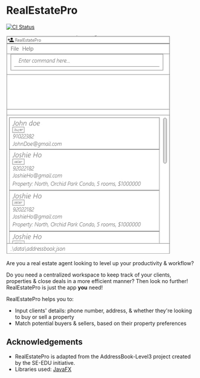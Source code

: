 # RealEstatePro

[![CI Status](https://github.com/se-edu/addressbook-level3/workflows/Java%20CI/badge.svg)](https://github.com/AY2122S2-CS2103-W16-4/tp/actions)

![Ui](docs/images/Ui.png)

Are you a real estate agent looking to level up your productivity & workflow?

Do you need a centralized workspace to keep track of your clients, properties & close deals in a more efficient manner?
Then look no further! RealEstatePro is just the app **you** need!

RealEstatePro helps you to:
* Input clients' details: phone number, address, & whether they're looking to buy or sell a property
* Match potential buyers & sellers, based on their property preferences

## Acknowledgements
* RealEstatePro is adapted from the AddressBook-Level3 project created by the SE-EDU initiative.
* Libraries used: [JavaFX](https://openjfx.io/)